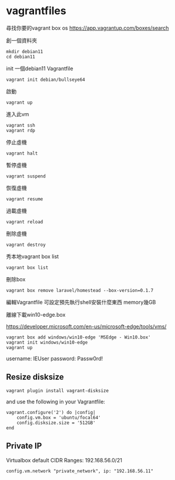 # vagrantfiles

尋找你要的vagrant box os
https://app.vagrantup.com/boxes/search




創一個資料夾
```
mkdir debian11
cd debian11
```

init 一個debian11 Vagrantfile
```
vagrant init debian/bullseye64
```
啟動
```
vagrant up
```



進入此vm
```
vagrant ssh
vagrant rdp
```


停止虛機
```
vagrant halt
```

暫停虛機
```
vagrant suspend
```

恢復虛機
```
vagrant resume
```

過載虛機
```
vagrant reload
```

刪除虛機
```
vagrant destroy
```

秀本地vagrant box list
```
vagrant box list
```
刪除box
```
vagrant box remove laravel/homestead --box-version=0.1.7 
```





編輯Vagrantfile
可設定預先執行shell安裝什麼東西
memory幾GB




離線下載win10-edge.box

https://developer.microsoft.com/en-us/microsoft-edge/tools/vms/

```
vagrant box add windows/win10-edge 'MSEdge - Win10.box'
vagrant init windows/win10-edge
vagrant up
```

username: IEUser password: Passw0rd!




## Resize disksize
```
vagrant plugin install vagrant-disksize
```
and use the following in your Vagrantfile:
```
vagrant.configure('2') do |config|
    config.vm.box = 'ubuntu/focal64'
    config.disksize.size = '512GB'
end
```



## Private IP
Virtualbox default CIDR Ranges: 192.168.56.0/21
```
config.vm.network "private_network", ip: "192.168.56.11"
```